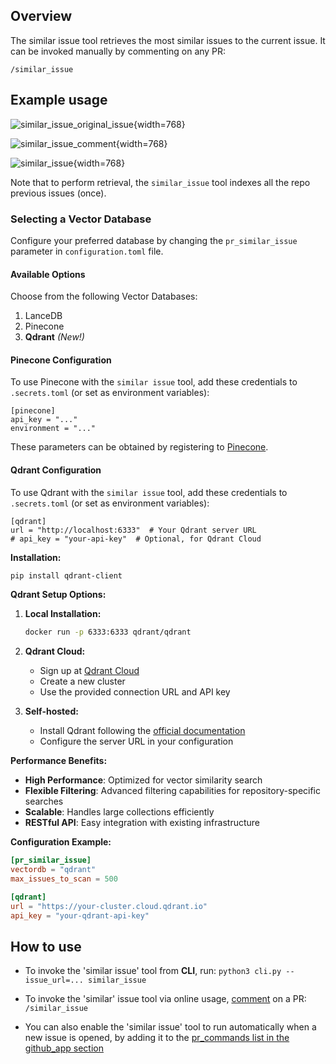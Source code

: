## Overview
The similar issue tool retrieves the most similar issues to the current issue.
It can be invoked manually by commenting on any PR:
```
/similar_issue
```


## Example usage

![similar_issue_original_issue](https://khulnasoft/images/pr_insight/similar_issue_original_issue.png){width=768}

![similar_issue_comment](https://khulnasoft/images/pr_insight/similar_issue_comment.png){width=768}

![similar_issue](https://khulnasoft/images/pr_insight/similar_issue.png){width=768}

Note that to perform retrieval, the `similar_issue` tool indexes all the repo previous issues (once).

### Selecting a Vector Database
Configure your preferred database by changing the `pr_similar_issue` parameter in `configuration.toml` file.

#### Available Options
Choose from the following Vector Databases:

1. LanceDB
2. Pinecone
3. **Qdrant** *(New!)*

#### Pinecone Configuration
To use Pinecone with the `similar issue` tool, add these credentials to `.secrets.toml` (or set as environment variables):

```
[pinecone]
api_key = "..."
environment = "..."
```
These parameters can be obtained by registering to [Pinecone](https://app.pinecone.io/?sessionType=signup/).

#### Qdrant Configuration
To use Qdrant with the `similar issue` tool, add these credentials to `.secrets.toml` (or set as environment variables):

```
[qdrant]
url = "http://localhost:6333"  # Your Qdrant server URL
# api_key = "your-api-key"  # Optional, for Qdrant Cloud
```

**Installation:**
```bash
pip install qdrant-client
```

**Qdrant Setup Options:**

1. **Local Installation:**
   ```bash
   docker run -p 6333:6333 qdrant/qdrant
   ```

2. **Qdrant Cloud:**
   - Sign up at [Qdrant Cloud](https://cloud.qdrant.io/)
   - Create a new cluster
   - Use the provided connection URL and API key

3. **Self-hosted:**
   - Install Qdrant following the [official documentation](https://qdrant.tech/documentation/install/)
   - Configure the server URL in your configuration

**Performance Benefits:**
- **High Performance**: Optimized for vector similarity search
- **Flexible Filtering**: Advanced filtering capabilities for repository-specific searches
- **Scalable**: Handles large collections efficiently
- **RESTful API**: Easy integration with existing infrastructure

**Configuration Example:**
```toml
[pr_similar_issue]
vectordb = "qdrant"
max_issues_to_scan = 500

[qdrant]
url = "https://your-cluster.cloud.qdrant.io"
api_key = "your-qdrant-api-key"
```


## How to use
- To invoke the 'similar issue' tool from **CLI**, run:
`python3 cli.py --issue_url=... similar_issue`

- To invoke the 'similar' issue tool via online usage, [comment](https://github.com/Khulnasoft/pr-insight/issues/178#issuecomment-1716934893) on a PR:
`/similar_issue`

- You can also enable the 'similar issue' tool to run automatically when a new issue is opened, by adding it to the [pr_commands list in the github_app section](https://github.com/Khulnasoft/pr-insight/blob/main/pr_insight/settings/configuration.toml#L66)
